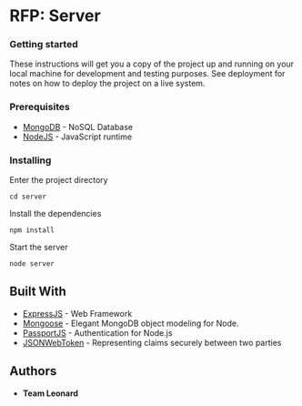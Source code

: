 # RFP: Server

### Getting started
These instructions will get you a copy of the project up and running on your local machine for development and testing purposes. See deployment for notes on how to deploy the project on a live system.

### Prerequisites
* [MongoDB](https://www.mongodb.com/) - NoSQL Database
* [NodeJS](https://nodejs.org/) - JavaScript runtime

### Installing
Enter the project directory
```
cd server
```
Install the dependencies
```
npm install
```
Start the server
```
node server
```

## Built With

* [ExpressJS](https://expressjs.com/) - Web Framework
* [Mongoose](https://mongoosejs.com/) - Elegant MongoDB object modeling for Node.
* [PassportJS](http://www.passportjs.org/) - Authentication for Node.js
* [JSONWebToken](https://jwt.io/) - Representing claims securely between two parties

## Authors

* **Team Leonard**